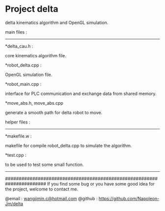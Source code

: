 # Project delta
delta kinematics algorithm and OpenGL simulation.


main files : 
***

*delta_cau.h : 

core kinematics algorithm file.

*robot_delta.cpp : 

OpenGL simulation file.

*robot_main.cpp : 

interface for PLC communication and exchange data from shared memory.

*move_abs.h, move_abs.cpp

generate a smooth path for delta robot to move.


helper files : 
***

*makefile.w : 

makefile for compile robot_delta.cpp to simulate the algorithm.

*test.cpp : 

to be used to test some small function.

***
#######################################################################
If you find some bug or you have some good idea for the project, welcome
to contact me.

@email : wangjimin.c@hotmail.com
@github : https://github.com/Napoleon-Jm/delta





